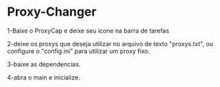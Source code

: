 # Proxy-Changer

1-Baixe o ProxyCap e deixe seu icone na barra de tarefas

2-deixe os proxys que deseja utilizar no arquivo de texto "proxys.txt",
ou configure o "config.ini" para utilizar um proxy fixo.

3-baixe as dependencias.

4-abra o main e inicialize.

